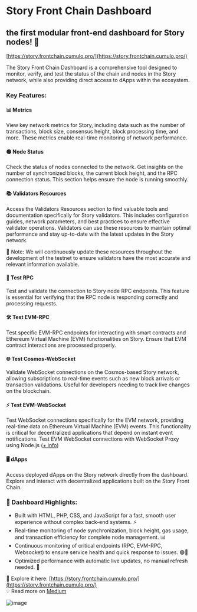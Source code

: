 # Story Front Chain Dashboard
## the first modular front-end dashboard for Story nodes! 🎉  

[https://story.frontchain.cumulo.pro/](https://story.frontchain.cumulo.pro/)  


The Story Front Chain Dashboard is a comprehensive tool designed to monitor, verify, and test the status of the chain and nodes in the Story network, while also providing direct access to dApps within the ecosystem.

### Key Features:  

#### 📊 Metrics  
View key network metrics for Story, including data such as the number of transactions, block size, consensus height, block processing time, and more. These metrics enable real-time monitoring of network performance.  

#### 🟢 Node Status  
Check the status of nodes connected to the network. Get insights on the number of synchronized blocks, the current block height, and the RPC connection status. This section helps ensure the node is running smoothly.  

#### 📚 Validators Resources  
Access the Validators Resources section to find valuable tools and documentation specifically for Story validators. This includes configuration guides, network parameters, and best practices to ensure effective validator operations. Validators can use these resources to maintain optimal performance and stay up-to-date with the latest updates in the Story network.  

🔄 Note: We will continuously update these resources throughout the development of the testnet to ensure validators have the most accurate and relevant information available.

#### 🔧 Test RPC  
Test and validate the connection to Story node RPC endpoints. This feature is essential for verifying that the RPC node is responding correctly and processing requests.  

#### 🛠️ Test EVM-RPC  
Test specific EVM-RPC endpoints for interacting with smart contracts and Ethereum Virtual Machine (EVM) functionalities on Story. Ensure that EVM contract interactions are processed properly.  

#### 🌐 Test Cosmos-WebSocket  
Validate WebSocket connections on the Cosmos-based Story network, allowing subscriptions to real-time events such as new block arrivals or transaction validations. Useful for developers needing to track live changes on the blockchain.  

#### ⚡ Test EVM-WebSocket  
Test WebSocket connections specifically for the EVM network, providing real-time data on Ethereum Virtual Machine (EVM) events. This functionality is critical for decentralized applications that depend on instant event notifications. Test EVM WebSocket connections with WebSocket Proxy using Node.js ([+ info](https://github.com/Cumulo-pro/Cumulo-Front-Chain/blob/main/webSocket/ProxyWebSocket.md))

#### 🖥️ dApps  
Access deployed dApps on the Story network directly from the dashboard. Explore and interact with decentralized applications built on the Story Front Chain.  

### 🚀 Dashboard Highlights:   
  - Built with HTML, PHP, CSS, and JavaScript for a fast, smooth user experience without complex back-end systems. ⚡  
  - Real-time monitoring of node synchronization, block height, gas usage, and transaction efficiency for complete node management. 📊  
  - Continuous monitoring of critical endpoints (RPC, EVM-RPC, Websocket) to ensure service health and quick response to issues. 🟢🔴  
  - Optimized performance with automatic live updates, no manual refresh needed. 🔄
    

🔗 Explore it here: [https://story.frontchain.cumulo.pro/](https://story.frontchain.cumulo.pro/)  
💡 Read more on [Medium](https://medium.com/cumulo-pro/explore-the-story-front-chain-by-cumulo-37b7b28b2f44)

![image](https://github.com/user-attachments/assets/6c21ba35-ee38-4cfc-8a81-77de379c4466)
